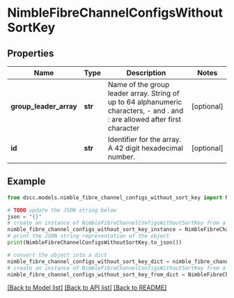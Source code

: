# NimbleFibreChannelConfigsWithoutSortKey


## Properties

Name | Type | Description | Notes
------------ | ------------- | ------------- | -------------
**group_leader_array** | **str** | Name of the group leader array. String of up to 64 alphanumeric characters, - and . and : are allowed after first character | [optional] 
**id** | **str** | Identifier for the array. A 42 digit hexadecimal number. | [optional] 

## Example

```python
from dscc.models.nimble_fibre_channel_configs_without_sort_key import NimbleFibreChannelConfigsWithoutSortKey

# TODO update the JSON string below
json = "{}"
# create an instance of NimbleFibreChannelConfigsWithoutSortKey from a JSON string
nimble_fibre_channel_configs_without_sort_key_instance = NimbleFibreChannelConfigsWithoutSortKey.from_json(json)
# print the JSON string representation of the object
print(NimbleFibreChannelConfigsWithoutSortKey.to_json())

# convert the object into a dict
nimble_fibre_channel_configs_without_sort_key_dict = nimble_fibre_channel_configs_without_sort_key_instance.to_dict()
# create an instance of NimbleFibreChannelConfigsWithoutSortKey from a dict
nimble_fibre_channel_configs_without_sort_key_from_dict = NimbleFibreChannelConfigsWithoutSortKey.from_dict(nimble_fibre_channel_configs_without_sort_key_dict)
```
[[Back to Model list]](../README.md#documentation-for-models) [[Back to API list]](../README.md#documentation-for-api-endpoints) [[Back to README]](../README.md)



